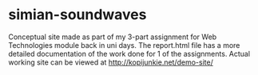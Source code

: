 simian-soundwaves
=================

Conceptual site made as part of my 3-part assignment for Web Technologies module back in uni days.
The report.html file has a more detailed documentation of the work done for 1 of the assignments.
Actual working site can be viewed at http://kopijunkie.net/demo-site/